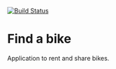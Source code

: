 [![Build Status](https://travis-ci.org/SimonLab/bike.svg?branch=master)](https://travis-ci.org/SimonLab/bike)
# Find a bike
Application to rent and share bikes.
